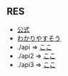 ## RES

- [公式](http://expressjs.com/en/starter/installing.html)
- [わかりやすそう](https://gist.github.com/mitsuruog/fc48397a8e80f051a145)
- ./api => [ここ](https://qiita.com/ngmr_mo/items/73cc7160d002a4989416)
- ./api2 => [ここ](https://qiita.com/nkjm/items/723990c518acfee6e473)
- ./api3 => [ここ](https://sbfl.net/blog/2018/08/25/nodejs-express-webapi/)
